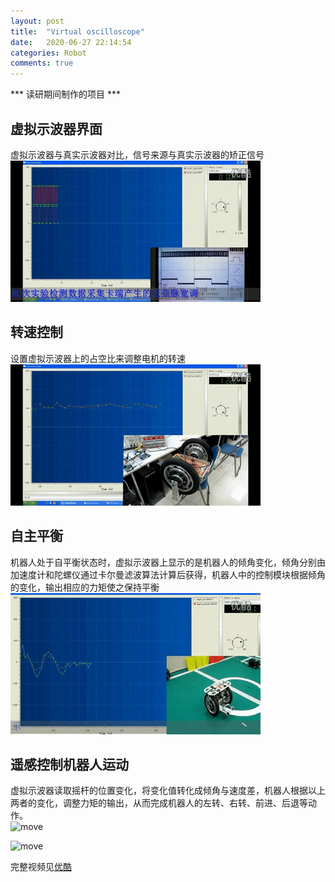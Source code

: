 ```yaml
---
layout: post
title:  "Virtual oscilloscope"
date:   2020-06-27 22:14:54
categories: Robot
comments: true
---
```

*** 读研期间制作的项目 ***

## 虚拟示波器界面
虚拟示波器与真实示波器对比，信号来源与真实示波器的矫正信号<br>
![V-os1](https://github.com/lbbxsxlz/lbbxsxlz.github.io/raw/master/images/blog/Virtual-oscilloscope/Virtual-oscilloscope.gif)

## 转速控制
设置虚拟示波器上的占空比来调整电机的转速<br>
![I-speed](https://github.com/lbbxsxlz/lbbxsxlz.github.io/raw/master/images/blog/Virtual-oscilloscope/Improve-speed.gif)

## 自主平衡
机器人处于自平衡状态时，虚拟示波器上显示的是机器人的倾角变化，倾角分别由加速度计和陀螺仪通过卡尔曼滤波算法计算后获得，机器人中的控制模块根据倾角的变化，输出相应的力矩使之保持平衡<br>
![I-speed](https://github.com/lbbxsxlz/lbbxsxlz.github.io/raw/master/images/blog/Virtual-oscilloscope/balance.gif)

## 遥感控制机器人运动
虚拟示波器读取摇杆的位置变化，将变化值转化成倾角与速度差，机器人根据以上两者的变化，调整力矩的输出，从而完成机器人的左转、右转、前进、后退等动作。<br>
![move](https://github.com/lbbxsxlz/lbbxsxlz.github.io/raw/master/images/blog/Virtual-oscilloscope/move1.gif)

![move](https://github.com/lbbxsxlz/lbbxsxlz.github.io/raw/master/images/blog/Virtual-oscilloscope/move2.gif)


完整视频见[优酷](https://v.youku.com/v_show/id_XNjAzNzA4MTYw.html)